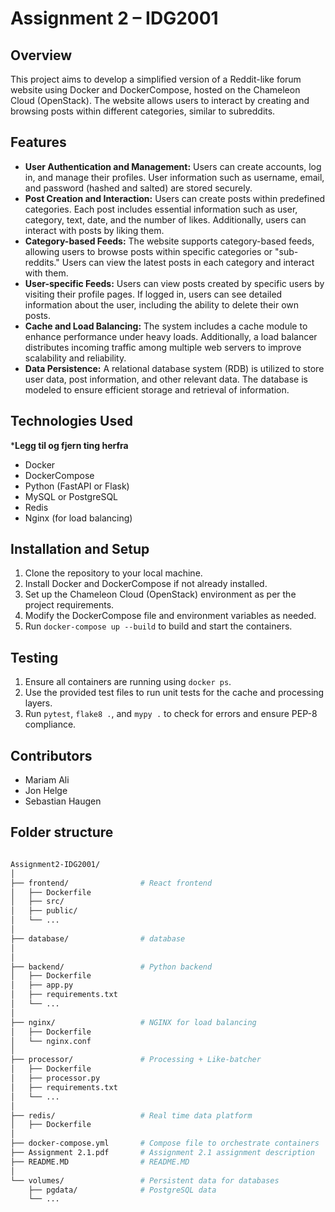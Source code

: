 # Assignment 2 – IDG2001

## Overview
This project aims to develop a simplified version of a Reddit-like forum website using Docker and DockerCompose, hosted on the Chameleon Cloud (OpenStack). The website allows users to interact by creating and browsing posts within different categories, similar to subreddits.

## Features
- **User Authentication and Management:** Users can create accounts, log in, and manage their profiles. User information such as username, email, and password (hashed and salted) are stored securely.
- **Post Creation and Interaction:** Users can create posts within predefined categories. Each post includes essential information such as user, category, text, date, and the number of likes. Additionally, users can interact with posts by liking them.
- **Category-based Feeds:** The website supports category-based feeds, allowing users to browse posts within specific categories or "sub-reddits." Users can view the latest posts in each category and interact with them.
- **User-specific Feeds:** Users can view posts created by specific users by visiting their profile pages. If logged in, users can see detailed information about the user, including the ability to delete their own posts.
- **Cache and Load Balancing:** The system includes a cache module to enhance performance under heavy loads. Additionally, a load balancer distributes incoming traffic among multiple web servers to improve scalability and reliability.
- **Data Persistence:** A relational database system (RDB) is utilized to store user data, post information, and other relevant data. The database is modeled to ensure efficient storage and retrieval of information.

## Technologies Used

***Legg til og fjern ting herfra**

- Docker
- DockerCompose
- Python (FastAPI or Flask)
- MySQL or PostgreSQL
- Redis
- Nginx (for load balancing)


## Installation and Setup
1. Clone the repository to your local machine.
2. Install Docker and DockerCompose if not already installed.
3. Set up the Chameleon Cloud (OpenStack) environment as per the project requirements.
4. Modify the DockerCompose file and environment variables as needed.
5. Run `docker-compose up --build` to build and start the containers.

## Testing
1. Ensure all containers are running using `docker ps`.
2. Use the provided test files to run unit tests for the cache and processing layers.
3. Run `pytest`, `flake8 .`, and `mypy .` to check for errors and ensure PEP-8 compliance.

## Contributors
- Mariam Ali
- Jon Helge
- Sebastian Haugen


## Folder structure
```bash

Assignment2-IDG2001/
│
├── frontend/                # React frontend
│   ├── Dockerfile
│   ├── src/
│   ├── public/
│   └── ...
│
├── database/                # database
│  
│
├── backend/                 # Python backend
│   ├── Dockerfile
│   ├── app.py
│   ├── requirements.txt
│   └── ...
│
├── nginx/                   # NGINX for load balancing
│   ├── Dockerfile
│   └── nginx.conf
│
├── processor/               # Processing + Like-batcher
│   ├── Dockerfile
│   ├── processor.py
│   ├── requirements.txt
│   └── ...
│
├── redis/                   # Real time data platform
│   ├── Dockerfile
│
├── docker-compose.yml       # Compose file to orchestrate containers
├── Assignment 2.1.pdf       # Assignment 2.1 assignment description
├── README.MD                # README.MD
│
└── volumes/                 # Persistent data for databases
    ├── pgdata/              # PostgreSQL data
    └── ...
```
